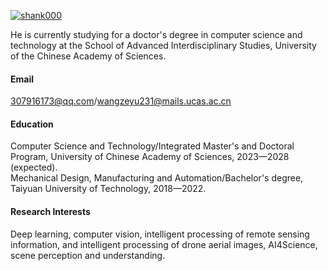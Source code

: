 

[![shank000](https://img.shields.io/badge/shank000-github-blue?logo=github)](https://github.com/shank000)

He is currently studying for a doctor's degree in computer science and technology at the School of Advanced Interdisciplinary Studies, University of the Chinese Academy of Sciences.

#### Email
307916173@qq.com/wangzeyu231@mails.ucas.ac.cn

#### Education
Computer Science and Technology/Integrated Master's and Doctoral Program, University of Chinese Academy of Sciences, 2023—2028 (expected).\
Mechanical Design, Manufacturing and Automation/Bachelor's degree, Taiyuan University of Technology, 2018—2022.

#### Research Interests
Deep learning, computer vision, intelligent processing of remote sensing information, and intelligent processing of drone aerial images, AI4Science, scene perception and understanding.

